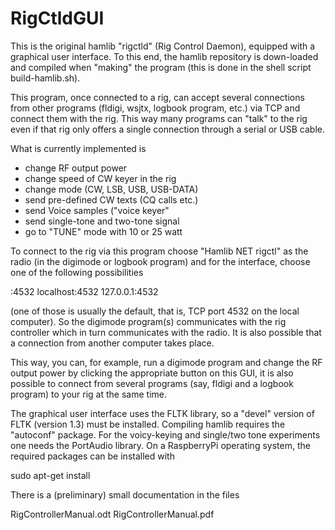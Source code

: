 # RigCtldGUI

This is the original hamlib "rigctld" (Rig Control Daemon), equipped with
a graphical user interface. To this end, the hamlib repository is down-loaded
and compiled when "making" the program (this is done in the shell script
build-hamlib.sh).

This program, once connected to a rig, can accept several connections from other
programs (fldigi, wsjtx, logbook program, etc.) via TCP and connect them with the rig.
This way many programs can "talk" to the rig even if that rig only offers
a single connection through a serial or USB cable.

What is currently implemented is

- change RF output power
- change speed of CW keyer in the rig
- change mode (CW, LSB, USB, USB-DATA)
- send pre-defined CW texts (CQ calls etc.)
- send Voice samples ("voice keyer"
- send single-tone and two-tone signal
- go to "TUNE" mode with 10 or 25 watt

To connect to the rig via this program choose
"Hamlib NET rigctl" as the radio (in the digimode or logbook program) and for the interface, choose
one of the following possibilities

  :4532
  localhost:4532
  127.0.0.1:4532

(one of those is usually the default, that is,
TCP port 4532 on the local computer). So the digimode program(s) communicates with
the rig controller which in turn communicates with the radio. It is also possible
that a connection from another computer takes place.

This way, you can, for example, run a digimode program and change the RF output power
by clicking the appropriate button on this GUI, it is also possible to connect from
several programs (say, fldigi and a logbook program) to your rig at the same time.

The graphical user interface uses the FLTK library, so a "devel" version of FLTK
(version 1.3) must be installed. Compiling hamlib requires the "autoconf" package.
For the voicy-keying and single/two tone experiments one needs the PortAudio
library. On a RaspberryPi operating system, the required packages can be
installed with

sudo apt-get install



There is a (preliminary) small documentation in the files

RigControllerManual.odt
RigControllerManual.pdf



